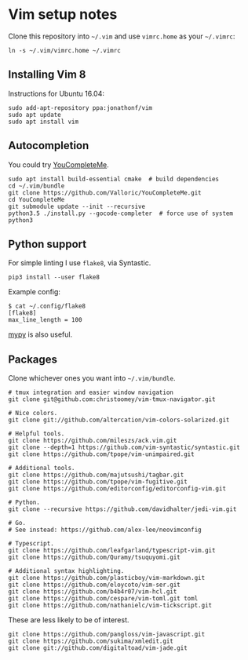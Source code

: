 # Vim setup notes

Clone this repository into `~/.vim` and use `vimrc.home` as your
`~/.vimrc`:
```
ln -s ~/.vim/vimrc.home ~/.vimrc
```

## Installing Vim 8

Instructions for Ubuntu 16.04:
```
sudo add-apt-repository ppa:jonathonf/vim
sudo apt update
sudo apt install vim
```

## Autocompletion

You could try
[YouCompleteMe](https://github.com/Valloric/YouCompleteMe).
```
sudo apt install build-essential cmake  # build dependencies
cd ~/.vim/bundle
git clone https://github.com/Valloric/YouCompleteMe.git
cd YouCompleteMe
git submodule update --init --recursive
python3.5 ./install.py --gocode-completer  # force use of system python3
```

## Python support

For simple linting I use `flake8`, via Syntastic.
```
pip3 install --user flake8
```
Example config:
```
$ cat ~/.config/flake8
[flake8]
max_line_length = 100
```

[mypy](http://mypy.readthedocs.io/en/latest/index.html) is also useful.

## Packages

Clone whichever ones you want into `~/.vim/bundle`.
```
# tmux integration and easier window navigation
git clone git@github.com:christoomey/vim-tmux-navigator.git

# Nice colors.
git clone git://github.com/altercation/vim-colors-solarized.git

# Helpful tools.
git clone https://github.com/mileszs/ack.vim.git
git clone --depth=1 https://github.com/vim-syntastic/syntastic.git
git clone https://github.com/tpope/vim-unimpaired.git

# Additional tools.
git clone https://github.com/majutsushi/tagbar.git
git clone https://github.com/tpope/vim-fugitive.git
git clone https://github.com/editorconfig/editorconfig-vim.git

# Python.
git clone --recursive https://github.com/davidhalter/jedi-vim.git

# Go.
# See instead: https://github.com/alex-lee/neovimconfig

# Typescript.
git clone https://github.com/leafgarland/typescript-vim.git
git clone https://github.com/Quramy/tsuquyomi.git

# Additional syntax highlighting.
git clone https://github.com/plasticboy/vim-markdown.git
git clone https://github.com/eloycoto/vim-ser.git
git clone https://github.com/b4b4r07/vim-hcl.git
git clone https://github.com/cespare/vim-toml.git toml
git clone https://github.com/nathanielc/vim-tickscript.git
```

These are less likely to be of interest.
```
git clone https://github.com/pangloss/vim-javascript.git
git clone https://github.com/sukima/xmledit.git
git clone git://github.com/digitaltoad/vim-jade.git
```
